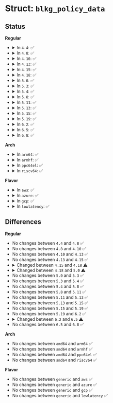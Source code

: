 # Struct: <code>blkg_policy_data</code>

## Status
<b>Regular</b>
<ul>
<li>
<details>
<summary>In <code>4.4</code>: ✅</summary>

```c
struct blkg_policy_data {
    struct blkcg_gq *blkg;
    int plid;
};
```
</details>
</li>
<li>
<details>
<summary>In <code>4.8</code>: ✅</summary>

```c
struct blkg_policy_data {
    struct blkcg_gq *blkg;
    int plid;
};
```
</details>
</li>
<li>
<details>
<summary>In <code>4.10</code>: ✅</summary>

```c
struct blkg_policy_data {
    struct blkcg_gq *blkg;
    int plid;
};
```
</details>
</li>
<li>
<details>
<summary>In <code>4.13</code>: ✅</summary>

```c
struct blkg_policy_data {
    struct blkcg_gq *blkg;
    int plid;
};
```
</details>
</li>
<li>
<details>
<summary>In <code>4.15</code>: ✅</summary>

```c
struct blkg_policy_data {
    struct blkcg_gq *blkg;
    int plid;
};
```
</details>
</li>
<li>
<details>
<summary>In <code>4.18</code>: ✅</summary>

```c
struct blkg_policy_data {
    struct blkcg_gq *blkg;
    int plid;
    bool offline;
};
```
</details>
</li>
<li>
<details>
<summary>In <code>5.0</code>: ✅</summary>

```c
struct blkg_policy_data {
    struct blkcg_gq *blkg;
    int plid;
};
```
</details>
</li>
<li>
<details>
<summary>In <code>5.3</code>: ✅</summary>

```c
struct blkg_policy_data {
    struct blkcg_gq *blkg;
    int plid;
};
```
</details>
</li>
<li>
<details>
<summary>In <code>5.4</code>: ✅</summary>

```c
struct blkg_policy_data {
    struct blkcg_gq *blkg;
    int plid;
};
```
</details>
</li>
<li>
<details>
<summary>In <code>5.8</code>: ✅</summary>

```c
struct blkg_policy_data {
    struct blkcg_gq *blkg;
    int plid;
};
```
</details>
</li>
<li>
<details>
<summary>In <code>5.11</code>: ✅</summary>

```c
struct blkg_policy_data {
    struct blkcg_gq *blkg;
    int plid;
};
```
</details>
</li>
<li>
<details>
<summary>In <code>5.13</code>: ✅</summary>

```c
struct blkg_policy_data {
    struct blkcg_gq *blkg;
    int plid;
};
```
</details>
</li>
<li>
<details>
<summary>In <code>5.15</code>: ✅</summary>

```c
struct blkg_policy_data {
    struct blkcg_gq *blkg;
    int plid;
};
```
</details>
</li>
<li>
<details>
<summary>In <code>5.19</code>: ✅</summary>

```c
struct blkg_policy_data {
    struct blkcg_gq *blkg;
    int plid;
};
```
</details>
</li>
<li>
<details>
<summary>In <code>6.2</code>: ✅</summary>

```c
struct blkg_policy_data {
    struct blkcg_gq *blkg;
    int plid;
};
```
</details>
</li>
<li>
<details>
<summary>In <code>6.5</code>: ✅</summary>

```c
struct blkg_policy_data {
    struct blkcg_gq *blkg;
    int plid;
    bool online;
};
```
</details>
</li>
<li>
<details>
<summary>In <code>6.8</code>: ✅</summary>

```c
struct blkg_policy_data {
    struct blkcg_gq *blkg;
    int plid;
    bool online;
};
```
</details>
</li>
</ul>
<b>Arch</b>
<ul>
<li>
<details>
<summary>In <code>arm64</code>: ✅</summary>

```c
struct blkg_policy_data {
    struct blkcg_gq *blkg;
    int plid;
};
```
</details>
</li>
<li>
<details>
<summary>In <code>armhf</code>: ✅</summary>

```c
struct blkg_policy_data {
    struct blkcg_gq *blkg;
    int plid;
};
```
</details>
</li>
<li>
<details>
<summary>In <code>ppc64el</code>: ✅</summary>

```c
struct blkg_policy_data {
    struct blkcg_gq *blkg;
    int plid;
};
```
</details>
</li>
<li>
<details>
<summary>In <code>riscv64</code>: ✅</summary>

```c
struct blkg_policy_data {
    struct blkcg_gq *blkg;
    int plid;
};
```
</details>
</li>
</ul>
<b>Flavor</b>
<ul>
<li>
<details>
<summary>In <code>aws</code>: ✅</summary>

```c
struct blkg_policy_data {
    struct blkcg_gq *blkg;
    int plid;
};
```
</details>
</li>
<li>
<details>
<summary>In <code>azure</code>: ✅</summary>

```c
struct blkg_policy_data {
    struct blkcg_gq *blkg;
    int plid;
};
```
</details>
</li>
<li>
<details>
<summary>In <code>gcp</code>: ✅</summary>

```c
struct blkg_policy_data {
    struct blkcg_gq *blkg;
    int plid;
};
```
</details>
</li>
<li>
<details>
<summary>In <code>lowlatency</code>: ✅</summary>

```c
struct blkg_policy_data {
    struct blkcg_gq *blkg;
    int plid;
};
```
</details>
</li>
</ul>

## Differences
<b>Regular</b>
<ul>
<li>
No changes between <code>4.4</code> and <code>4.8</code> ✅
</li>
<li>
No changes between <code>4.8</code> and <code>4.10</code> ✅
</li>
<li>
No changes between <code>4.10</code> and <code>4.13</code> ✅
</li>
<li>
No changes between <code>4.13</code> and <code>4.15</code> ✅
</li>
<li>
<details>
<summary>Changed between <code>4.15</code> and <code>4.18</code> ⚠️</summary>
<ul>
<li>
<b>Field added. </b>
<code>bool offline</code>
</li>
</ul>
</details>
</li>
<li>
<details>
<summary>Changed between <code>4.18</code> and <code>5.0</code> ⚠️</summary>
<ul>
<li>
<b>Field removed. </b>
<code>bool offline</code>
</li>
</ul>
</details>
</li>
<li>
No changes between <code>5.0</code> and <code>5.3</code> ✅
</li>
<li>
No changes between <code>5.3</code> and <code>5.4</code> ✅
</li>
<li>
No changes between <code>5.4</code> and <code>5.8</code> ✅
</li>
<li>
No changes between <code>5.8</code> and <code>5.11</code> ✅
</li>
<li>
No changes between <code>5.11</code> and <code>5.13</code> ✅
</li>
<li>
No changes between <code>5.13</code> and <code>5.15</code> ✅
</li>
<li>
No changes between <code>5.15</code> and <code>5.19</code> ✅
</li>
<li>
No changes between <code>5.19</code> and <code>6.2</code> ✅
</li>
<li>
<details>
<summary>Changed between <code>6.2</code> and <code>6.5</code> ⚠️</summary>
<ul>
<li>
<b>Field added. </b>
<code>bool online</code>
</li>
</ul>
</details>
</li>
<li>
No changes between <code>6.5</code> and <code>6.8</code> ✅
</li>
</ul>
<b>Arch</b>
<ul>
<li>
No changes between <code>amd64</code> and <code>arm64</code> ✅
</li>
<li>
No changes between <code>amd64</code> and <code>armhf</code> ✅
</li>
<li>
No changes between <code>amd64</code> and <code>ppc64el</code> ✅
</li>
<li>
No changes between <code>amd64</code> and <code>riscv64</code> ✅
</li>
</ul>
<b>Flavor</b>
<ul>
<li>
No changes between <code>generic</code> and <code>aws</code> ✅
</li>
<li>
No changes between <code>generic</code> and <code>azure</code> ✅
</li>
<li>
No changes between <code>generic</code> and <code>gcp</code> ✅
</li>
<li>
No changes between <code>generic</code> and <code>lowlatency</code> ✅
</li>
</ul>
